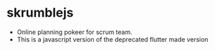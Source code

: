 # skrumblejs
- Online planning pokeer for scrum team.
- This is a javascript version of the deprecated flutter made version
